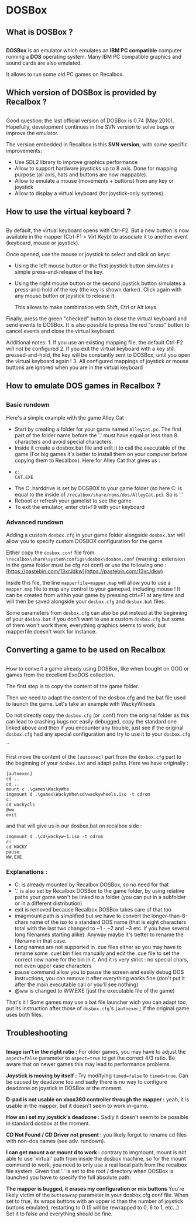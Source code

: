 # DOSBox

## What is DOSBox ? <a id="what-is-dosbox"></a>

##  <a id="what-is-dosbox"></a>

**DOSBox** is an emulator which emulates an **IBM PC compatible** computer running a **DOS** operating system. Many IBM PC compatible graphics and sound cards are also emulated.

It allows to run some old PC games on Recalbox.



## Which version of DOSBox is provided by Recalbox ? <a id="which-version-of-dosbox-is-provided-by-recalbox"></a>

##  <a id="which-version-of-dosbox-is-provided-by-recalbox"></a>

Good question: the last official version of DOSBox is 0.74 \(May 2010\). Hopefully, development continues in the SVN version to solve bugs or improve the emulator.

The version embedded in Recalbox is this **SVN version**, with some specific improvements:

* Use SDL2 library to improve graphics performance
* Allow to support hardware joysticks up to 8 axis. Done for mapping purpose \(all axis, hats and buttons are now mappable\).
* Allow to emulate a mouse \(movements + buttons\) from any key or joystick
* Allow to display a virtual keyboard \(for joystick-only systems\)



## How to use the virtual keyboard ? <a id="how-to-use-the-virtual-keyboard"></a>

##  <a id="how-to-use-the-virtual-keyboard"></a>

By default, the virtual keyboard opens with Ctrl-F2. But a new button is now available in the mapper \(Ctrl-F1 &gt; _Virt Keyb_\) to associate it to another event \(keyboard, mouse or joystick\).

Once opened, use the mouse or joystick to select and click on keys:

* Using the left mouse button or the first joystick button simulates a simple press-and-release of the key.
* Using the right mouse button or the second joystick button simulates a press-and-hold of the key \(the key is shown darker\). Click again with any mouse button or joystick to release it.

  This allows to make combination with Shift, Ctrl or Alt keys.

Finally, press the green "checked" button to close the virtual keyboard and send events to DOSBox. It is also possible to press the red "cross" button to cancel events and close the virtual keyboard.

Additional notes: 1. If you use an existing mapping file, the default Ctrl-F2 will not be configured 2. If you exit the virtual keyboard with a key still pressed-and-hold, the key will be constantly sent to DOSBox, until you open the virtual keyboard again ! 3. All configured mappings of joystick or mouse buttons are ignored when you are in the virtual keyboard



## How to emulate DOS games in Recalbox ? <a id="how-to-emulate-dos-games-in-recalbox"></a>

##  <a id="how-to-emulate-dos-games-in-recalbox"></a>

### Basic rundown

Here's a simple example with the game Alley Cat :

* Start by creating a folder for your game named `AlleyCat.pc`. The first part of the folder name before the '.' must have equal or less than 8 characters and avoid special characters.
* Inside it create a dosbox.bat file and edit it to call the executable of the game \(For big games it's better to install them on your computer before copying them to Recalbox\). Here for Alley Cat that gives us :
* ```text
  c: 
  CAT.EXE
  ```
* The C: harddrive is set by DOSBOX to your game folder \(so here C: is equal to the inside of `/recalbox/share/roms/dos/AlleyCat.pc`\). So is '.'
* Reboot or refresh your gamelist to see the game
* To exit the emulator, enter ctrl+F9 with your keyboard



### Advanced rundown

Adding a custom `dosbox.cfg` in your game folder alongside `dosbox.bat` will allow you to specify custom DOSBOX configuration for the game.

Either copy the `dosbox.conf` file from `\recalbox\share\system\configs\dosbox\dosbox.conf` \(warning : extension in the game folder must be cfg not conf\) or use the following one : [https://pastebin.com/13xrJdkw](https://pastebin.com/13xrJdkw)​

Inside this file, the line `mapperfile=mapper.map` will allow you to use a `mapper.map` file to map any control to your gamepad, including mouse ! It can be created from within your game by pressing ctrl+F1 at any time and will then be saved alongside your `dosbox.cfg` and `dosbox.bat` files.

Some parameters from `dosbox.cfg` can also be put instead at the beginning of your `dosbox.bat` if you don't want to use a custom `dosbox.cfg` but some of them won't work there, everything graphics seems to work, but mapperfile doesn't work for instance.



## Converting a game to be used on Recalbox

## 

How to convert a game already using DOSBox, like when bought on GOG or games from the excellent ExoDOS collection.

The first step is to copy the content of the game folder.

Then we need to adapt the content of the dosbox.cfg and the bat file used to launch the game. Let's take an example with WackyWheels

Do not directly copy the `dosbox.cfg` \(or .conf\) from the original folder as this can lead to crashing bugs not easily debugged, copy the standard one linked above and then if you encounter any trouble, just see if the original `dosbox.cfg` had any special configuration and try to use it to your `dosbox.cfg`

\`\`

First move the content of the `[autoexec]` part from the `doxbox.cfg` part to the beginning of your `dosbox.bat` and adapt paths. Here we have originally :

```text
[autoexec] 
cd .. 
cd .. 
mount c .\games\WackyWhe  
imgmount d .\games\WackyWhe\cd\wackywheels.iso -t cdrom 
c: 
cd wackycls
@ww
exit
```



and that will give us in our dosbox.bat on recalbox side :

```text
imgmount d .\cd\wackyw~1.iso -t cdrom
c: 
cd WACKY
pause
WW.EXE
```

###  <a id="explanations"></a>

### Explanations : <a id="explanations"></a>

* C: is already mounted by Recalbox DOSBox, so no need for that
* '.' is also set by Recalbox DOSBox to the game folder, by using relative paths your game won't be linked to a folder \(you can put in a subfolder or in a different distribution\)
* exit is removed because Recalbox DOSBox takes care of that too
* imagmount path is simplified but we have to convert the longer-than-8-chars name of the iso to a standard DOS name \(that is eight characters total with the last two changed to ~1 - ~2 and ~3 etc. if you have several long filenames starting alike\). Anyway maybe it's better to rename the filename in that case.
* Long names are not supported in .cue files either so you may have to rename some .cue/.bin files manually and edit the .cue file to set the correct new name for the bin in it. And it is very strict : no special chars, not even upper case characters
* pause command allow you to pause the screen and easily debug DOS instructions, you can remove it after everything works fine \(don't put it after the main executable call or you'll see nothing\)
* @ww is changed to WW.EXE \(just the executable file of the game\)

That's it ! Some games may use a bat file launcher wich you can adapt too, put its instruction after those of `dosbox.cfg`'s `[autoexec]` if the original game uses both files.



## Troubleshooting <a id="troubleshooting"></a>

## 

**Image isn't in the right ratio :** For older games, you may have to adjust the `aspect=false` parameter to `aspect=true` to get the correct 4/3 ratio. Be aware that on newer games this may lead to performance problems.

**Joystick is moving by itself :** Try modifying `timed=false` to `timed=true`. Can be caused by deadzone too and sadly there is no way to configure deadzone on joystick in DOSBox at the moment.

**D-pad is not usable on xbox360 controller through the mapper :** yeah, it is usable in the mapper, but it doesn't seem to work in-game.

**How an i set my joystick's deadzone :** Sadly it doesn't seem to be possible in standard dosbox at the moment.

**CD Not Found / CD Driver not present :** you likely forgot to rename cd files with non-dos names \(see adv. rundown\).

**I can get mount a or mount d to work :** contrary to imgmount, mount is not able to use 'virtual' path from inside the dosbox machine, so for the mount command to work, you need to only use a real local path from the recalbox file system. Given that '.' is set to the root / directory when DOSBox is launched you have to specify the full absolute path.

**The mapper is bugged, it erases my configuration or mix buttons** You're likely victim of the `buttonwrap` parameter in your dosbox.cfg conf file. When set to true, its wraps buttons with an upper id than the number of joystick buttons emulated, restarting to 0 \(5 will be rewrapped to 0, 6 to 1, etc...\) . Set it to false and everything should be fine.

